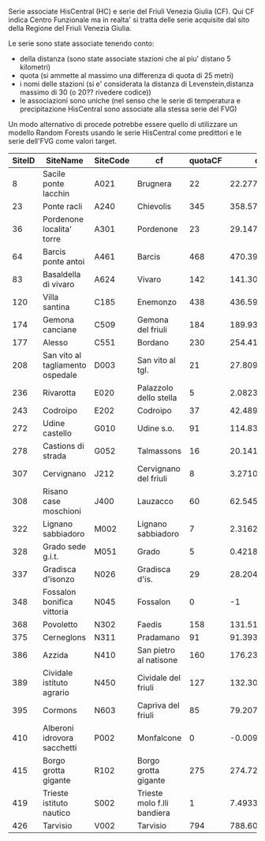 Serie associate HisCentral (HC) e serie del Friuli Venezia Giulia (CF). Qui CF indica Centro Funzionale ma in realta' si tratta delle serie acquisite dal sito della Regione del Friuli Venezia Giulia.

Le serie sono state associate tenendo conto:
- della distanza (sono state associate stazioni che al piu' distano 5 kilometri)
- quota (si ammette al massimo una differenza di quota di 25 metri)
- i nomi delle stazioni (si e' considerata la distanza di Levenstein,distanza massimo di 30 (o 20?? rivedere codice))
- le associazioni sono uniche (nel senso che le serie di temperatura e precipitazione HisCentral sono associate alla stessa serie del FVG)

Un modo alternativo di procede potrebbe essere quello di utilizzare un modello Random Forests usando le serie HisCentral come predittori e le serie dell'FVG come valori target.

| SiteID | SiteName                         | SiteCode | cf                          | quotaCF | quotaHC           | quotaGap          | codice |
|--------|----------------------------------|----------|-----------------------------|---------|-------------------|-------------------|--------|
| 8      | Sacile ponte lacchin             | A021     | Brugnera                    | 22      | 22.2775802612305  | 0.277580261230469 | BRU    |
| 23     | Ponte racli                      | A240     | Chievolis                   | 345     | 358.5740662       | 13.57406616       | CHI    |
| 36     | Pordenone localita' torre        | A301     | Pordenone                   | 23      | 29.14749146       | 6.147491455       | POR    |
| 64     | Barcis ponte antoi               | A461     | Barcis                      | 468     | 470.3970337       | 2.397033691       | BAR    |
| 83     | Basaldella di vivaro             | A624     | Vivaro                      | 142     | 141.309814453125  | 0.690185546875    | VIV    |
| 120    | Villa santina                    | C185     | Enemonzo                    | 438     | 436.590850830078  | 1.40914916992188  | ENE    |
| 174    | Gemona canciane                  | C509     | Gemona del friuli           | 184     | 189.9377594       | 5.937759399       | GEM    |
| 177    | Alesso                           | C551     | Bordano                     | 230     | 254.414566        | 24.41456604       | BOR    |
| 208    | San vito al tagliamento ospedale | D003     | San vito al tgl.            | 21      | 27.8097400665283  | 6.80974006652832  | SAN    |
| 236    | Rivarotta                        | E020     | Palazzolo dello stella      | 5       | 2.08233499526978  | 2.91766500473022  | PAL    |
| 243    | Codroipo                         | E202     | Codroipo                    | 37      | 42.4894256591797  | 5.48942565917969  | COD    |
| 272    | Udine castello                   | G010     | Udine s.o.                  | 91      | 114.8320236       | 23.83202362       | UDI    |
| 278    | Castions di strada               | G052     | Talmassons                  | 16      | 20.1417102813721  | 4.14171028137207  | TAL    |
| 307    | Cervignano                       | J212     | Cervignano del friuli       | 8       | 3.27102828025818  | 4.72897171974182  | CER    |
| 308    | Risano case moschioni            | J400     | Lauzacco                    | 60      | 62.5455131530762  | 2.54551315307617  | LAU    |
| 322    | Lignano sabbiadoro               | M002     | Lignano sabbiadoro          | 7       | 2.316202879       | 4.683797121       | LIG    |
| 328    | Grado sede g.i.t.                | M051     | Grado                       | 5       | 0.421869248       | 4.578130752       | GRD    |
| 337    | Gradisca d'isonzo                | N026     | Gradisca d'is.              | 29      | 28.204963684082   | 0.795036315917969 | GRA    |
| 348    | Fossalon bonifica vittoria       | N045     | Fossalon                    | 0       | -1                | 1                 | FOS    |
| 368    | Povoletto                        | N302     | Faedis                      | 158     | 131.512878417969  | 26.4871215820312  | FAE    |
| 375    | Cerneglons                       | N311     | Pradamano                   | 91      | 91.3938293457031  | 0.393829345703125 | PRD    |
| 386    | Azzida                           | N410     | San pietro al natisone      | 160     | 176.2376862       | 16.23768616       | SPN    |
| 389    | Cividale istituto agrario        | N450     | Cividale del friuli         | 127     | 132.3032379       | 5.303237915       | CIV    |
| 395    | Cormons                          | N603     | Capriva del friuli          | 85      | 79.207275390625   | 5.792724609375    | CAP    |
| 410    | Alberoni idrovora sacchetti      | P002     | Monfalcone                  | 0       | -0.00922922976315 | 0.00922922976315  | MNF    |
| 415    | Borgo grotta gigante             | R102     | Borgo grotta gigante        | 275     | 274.7296448       | 0.270355225       | BGG    |
| 419    | Trieste istituto nautico         | S002     | Trieste molo f.lli bandiera | 1       | 7.493386745       | 6.493386745       | TRI    |
| 426    | Tarvisio                         | V002     | Tarvisio                    | 794     | 788.6018677       | 5.398132324       | TAR    |
